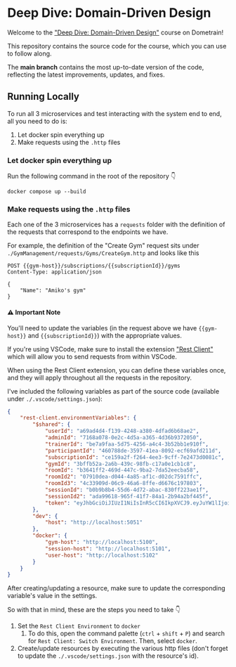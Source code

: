 # Deep Dive: Domain-Driven Design

Welcome to the ["Deep Dive: Domain-Driven Design"](https://dometrain.com/course/deep-dive-domain-driven-design-ddd?ref=dometrain-github&promo=deep-dive-domain-driven-design) course on Dometrain! 

This repository contains the source code for the course, which you can use to follow along.

The **main branch** contains the most up-to-date version of the code, reflecting the latest improvements, updates, and fixes. 

## Running Locally

To run all 3 microservices and test interacting with the system end to end, all you need to do is: 

1. Let docker spin everything up
1. Make requests using the `.http` files

### Let docker spin everything up

Run the following command in the root of the repository 👇

```shell
docker compose up --build
```

### Make requests using the `.http` files

Each one of the 3 microservices has a `requests` folder with the definition of the requests that correspond to the endpoints we have.

For example, the definition of the "Create Gym" request sits under `./GymManagement/requests/Gyms/CreateGym.http` and looks like this

```http
POST {{gym-host}}/subscriptions/{{subscriptionId}}/gyms
Content-Type: application/json

{
    "Name": "Amiko's gym"
}
```

#### ⚠️ Important Note

You'll need to update the variables (in the request above we have `{{gym-host}}` and `{{subscriptionId}}`) with the appropriate values.

If you're using VSCode, make sure to install the extension ["Rest Client"](https://marketplace.visualstudio.com/items?itemName=humao.rest-client) which will allow you to send requests from within VSCode.

When using the Rest Client extension, you can define these variables once, and they will apply throughout all the requests in the repository.

I've included the following variables as part of the source code (available under `./.vscode/settings.json`):

```json
{
    "rest-client.environmentVariables": {
        "$shared": {
            "userId": "a69ad4d4-f139-4248-a380-4dfad6b68ae2",
            "adminId": "7168a078-0e2c-4d5a-a365-4d36b9372050",
            "trainerId": "be7a9faa-5d75-4256-a4c4-3b52bb1e910f",
            "participantId": "460788de-3597-41ea-8092-ecf69afd211d",
            "subscriptionId": "ce159a2f-f264-4ee3-9cff-7e2473d0081c",
            "gymId": "3bffb52a-2a6b-439c-98fb-c17a0e1cb1c8",
            "roomId": "b3641ff2-469d-447c-9ba2-7da52eecba58",
            "roomId2": "07910dea-d044-4a85-af1c-d02dc7591ffc",
            "roomId3": "4c33909d-06c9-46a6-8ffe-d6676c197803",
            "sessionId": "b0b9b8b4-55d6-4d72-abac-830ff223ae1f",
            "sessionId2": "ada99618-965f-41f7-84a1-2b94a2bf445f",
            "token": "eyJhbGciOiJIUzI1NiIsInR5cCI6IkpXVCJ9.eyJuYW1lIjoiQW1pY2hhaSIsImVtYWlsIjoiYW1pY2hhaUBtYW50aW5iYW5kLmNvbSIsImlkIjoiYTY5YWQ0ZDQtZjEzOS00MjQ4LWEzODAtNGRmYWQ2YjY4YWUyIiwiZXhwIjoxNzM4Njc0MzM5LCJpc3MiOiJVc2VyTWFuYWdlbWVudCIsImF1ZCI6IlVzZXJNYW5hZ2VtZW50In0.YxpRNeqMZSnGlKZ9T1K-ZuassrNE1h8Vt7-ib01WkKk"
        },
        "dev": {
            "host": "http://localhost:5051"
        },
        "docker": {
            "gym-host": "http://localhost:5100",
            "session-host": "http://localhost:5101",
            "user-host": "http://localhost:5102"
        }
    }
}
```

After creating/updating a resource, make sure to update the corresponding variable's value in the settings.

So with that in mind, these are the steps you need to take 👇

1. Set the `Rest Client Environment` to `docker`
    1. To do this, open the command palette (`ctrl` + `shift` + `P`) and search for `Rest Client: Switch Environment`. Then, select `docker`.
1. Create/update resources by executing the various http files (don't forget to update the `./.vscode/settings.json` with the resource's id).
